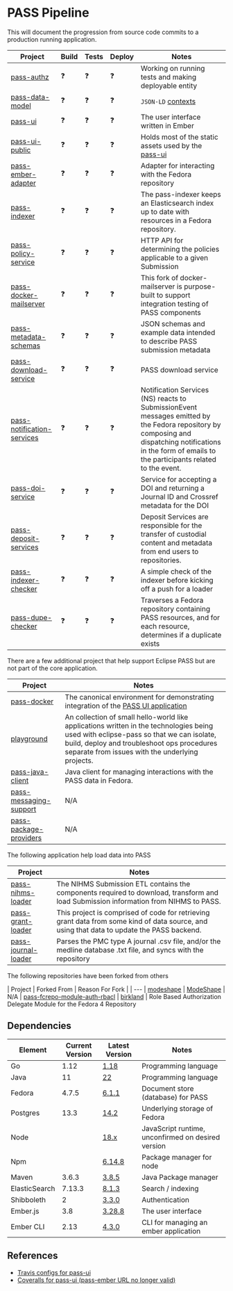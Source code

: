 # PASS Pipeline

This will document the progression from source code commits to
a production running application.

| Project | Build | Tests | Deploy | Notes |
| --- | --- | --- | --- | --- |
| [pass-authz](https://github.com/eclipse-pass/pass-authz) | ❓ | ❓ | ❓ | Working on running tests and making deployable entity |
| [pass-data-model](https://github.com/eclipse-pass/pass-data-model) | ❓ | ❓ | ❓ | `JSON-LD` [contexts](https://oa-pass.github.io/pass-data-model/src/main/resources/context.jsonld) | URLs need updating to eclipse-pass |
| [pass-ui](https://github.com/eclipse-pass/pass-ui) | ❓ | ❓ | ❓ | The user interface written in Ember |
| [pass-ui-public](https://github.com/eclipse-pass/pass-ui-public) | ❓ | ❓ | ❓ | Holds most of the static assets used by the [pass-ui](https://github.com/eclipse-pass/pass-ui) |
| [pass-ember-adapter](https://github.com/eclipse-pass/pass-ember-adapter) | ❓ | ❓ | ❓| Adapter for interacting with the Fedora repository |
| [pass-indexer](https://github.com/eclipse-pass/pass-indexer) | ❓ | ❓ | ❓ | The pass-indexer keeps an Elasticsearch index up to date with resources in a Fedora repository.
| [pass-policy-service](https://github.com/eclipse-pass/pass-policy-service) | ❓ | ❓ | ❓ | HTTP API for determining the policies applicable to a given Submission
| [pass-docker-mailserver](https://github.com/eclipse-pass/pass-docker-mailserver) | ❓ | ❓ | ❓ | This fork of docker-mailserver is purpose-built to support integration testing of PASS components
| [pass-metadata-schemas](https://github.com/eclipse-pass/pass-metadata-schemas) | ❓ | ❓ | ❓ | JSON schemas and example data intended to describe PASS submission metadata
| [pass-download-service](https://github.com/eclipse-pass/pass-download-service) | ❓ | ❓ | ❓ | PASS download service
| [pass-notification-services](https://github.com/eclipse-pass/pass-notification-services) | ❓ | ❓ | ❓ | Notification Services (NS) reacts to SubmissionEvent messages emitted by the Fedora repository by composing and dispatching notifications in the form of emails to the participants related to the event.
| [pass-doi-service](https://github.com/eclipse-pass/pass-doi-service) | ❓ | ❓ | ❓ | Service for accepting a DOI and returning a Journal ID and Crossref metadata for the DOI
| [pass-deposit-services](https://github.com/eclipse-pass/pass-deposit-services) | ❓ | ❓ | ❓ | Deposit Services are responsible for the transfer of custodial content and metadata from end users to repositories.
| [pass-indexer-checker](https://github.com/eclipse-pass/pass-indexer-checker) | ❓ | ❓ | ❓ | A simple check of the indexer before kicking off a push for a loader
| [pass-dupe-checker](https://github.com/eclipse-pass/pass-dupe-checker) | ❓ | ❓ | ❓ | Traverses a Fedora repository containing PASS resources, and for each resource, determines if a duplicate exists

There are a few additional project that help support Eclipse PASS but are not
part of the core application.

| Project | Notes |
| --- | --- |
| [pass-docker](https://github.com/eclipse-pass/pass-docker) | The canonical environment for demonstrating integration of the [PASS UI application](https://github.com/eclipse-pass/pass-ui)
| [playground](https://github.com/eclipse-pass/playground) | An collection of small hello-world like applications written in the technologies being used with eclipse-pass so that we can isolate, build, deploy and troubleshoot ops procedures separate from issues with the underlying projects. |
| [pass-java-client](https://github.com/eclipse-pass/pass-java-client) | Java client for managing interactions with the PASS data in Fedora.
| [pass-messaging-support](https://github.com/eclipse-pass/pass-messaging-support) | N/A
| [pass-package-providers](https://github.com/eclipse-pass/pass-package-providers) | N/A

The following application help load data into PASS

| Project | Notes |
| --- | --- |
| [pass-nihms-loader](https://github.com/eclipse-pass/pass-nihms-loader) | The NIHMS Submission ETL contains the components required to download, transform and load Submission information from NIHMS to PASS.
| [pass-grant-loader](https://github.com/eclipse-pass/pass-grant-loader) | This project is comprised of code for retrieving grant data from some kind of data source, and using that data to update the PASS backend.
| [pass-journal-loader](https://github.com/eclipse-pass/pass-journal-loader) | Parses the PMC type A journal .csv file, and/or the medline database .txt file, and syncs with the repository

The following repositories have been forked from others

| Project | Forked From | Reason For Fork |
| ---
| [modeshape](https://github.com/eclipse-pass/modeshape) | [ModeShape](https://github.com/ModeShape/modeshape) | N/A
| [pass-fcrepo-module-auth-rbacl](https://github.com/eclipse-pass/pass-fcrepo-module-auth-rbacl) | [birkland](https://github.com/birkland/fcrepo-module-auth-rbacl) | Role Based Authorization Delegate Module for the Fedora 4 Repository


## Dependencies

| Element | Current Version | Latest Version | Notes
| --- | --- | --- | --- |
| Go | 1.12 | [1.18](https://go.dev/dl/) | Programming language
| Java | 11 | [22](https://www.java.com/releases/) | Programming language
| Fedora | 4.7.5 | [6.1.1](https://github.com/fcrepo/fcrepo/releases) | Document store (database) for PASS
| Postgres | 13.3 | [14.2](https://www.postgresql.org/docs/release/) | Underlying storage of Fedora
| Node |  | [18.x](https://nodejs.org/en/about/releases/) | JavaScript runtime, unconfirmed on desired version
| Npm |  | [6.14.8](https://github.com/npm/npm/releases) | Package manager for node |
| Maven | 3.6.3 | [3.8.5](https://maven.apache.org/docs/history.html) | Java Package manager
| ElasticSearch| 7.13.3 | [8.1.3](https://github.com/elastic/elasticsearch/releases) | Search / indexing
| Shibboleth | 2 | [3.3.0](https://shibboleth.atlassian.net/wiki/spaces/SP3/pages/2065335693/ReleaseNotes) | Authentication
| Ember.js | 3.8 | [3.28.8](https://github.com/emberjs/ember.js/releases) | The user interface
| Ember CLI | 2.13 | [4.3.0](https://github.com/ember-cli/ember-cli/releases) | CLI for managing an ember application |

## References

* [Travis configs for pass-ui](https://travis-ci.org/github/OA-PASS/pass-ember/jobs/770188235/config)
* [Coveralls for pass-ui (pass-ember URL no longer valid)](https://coveralls.io/)

